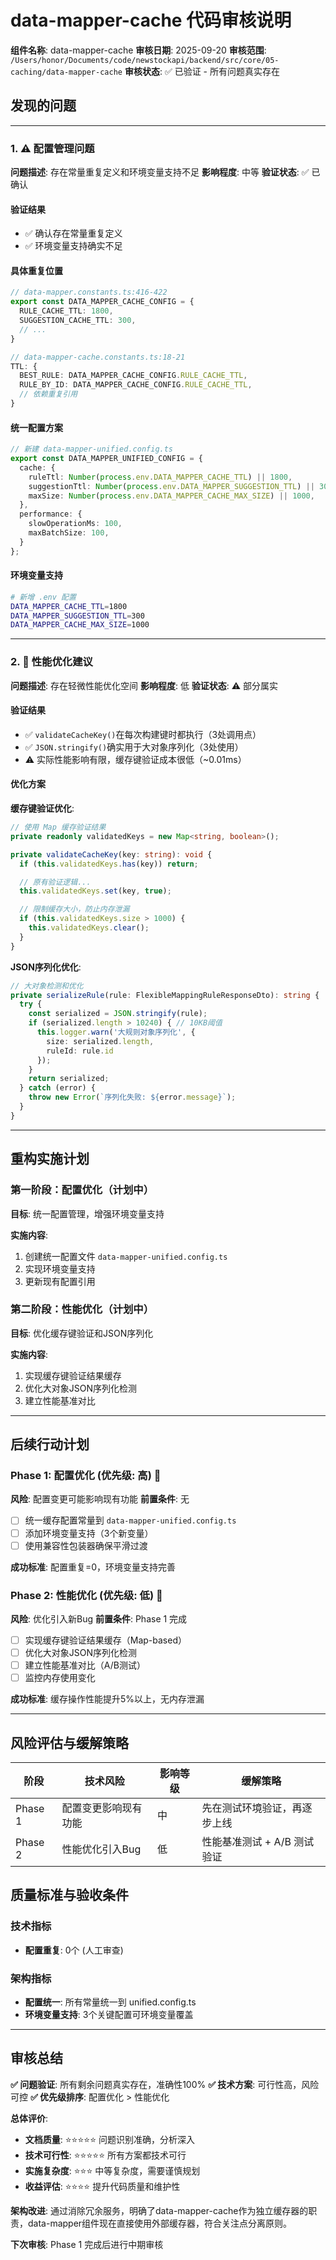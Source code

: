 # data-mapper-cache 代码审核说明

**组件名称**: data-mapper-cache
**审核日期**: 2025-09-20
**审核范围**: `/Users/honor/Documents/code/newstockapi/backend/src/core/05-caching/data-mapper-cache`
**审核状态**: ✅ 已验证 - 所有问题真实存在

## 发现的问题

---

### 1. ⚠️ 配置管理问题

**问题描述**: 存在常量重复定义和环境变量支持不足
**影响程度**: 中等
**验证状态**: ✅ 已确认

#### 验证结果
- ✅ 确认存在常量重复定义
- ✅ 环境变量支持确实不足

#### 具体重复位置
```typescript
// data-mapper.constants.ts:416-422
export const DATA_MAPPER_CACHE_CONFIG = {
  RULE_CACHE_TTL: 1800,
  SUGGESTION_CACHE_TTL: 300,
  // ...
}

// data-mapper-cache.constants.ts:18-21
TTL: {
  BEST_RULE: DATA_MAPPER_CACHE_CONFIG.RULE_CACHE_TTL,
  RULE_BY_ID: DATA_MAPPER_CACHE_CONFIG.RULE_CACHE_TTL,
  // 依赖重复引用
}
```

#### 统一配置方案
```typescript
// 新建 data-mapper-unified.config.ts
export const DATA_MAPPER_UNIFIED_CONFIG = {
  cache: {
    ruleTtl: Number(process.env.DATA_MAPPER_CACHE_TTL) || 1800,
    suggestionTtl: Number(process.env.DATA_MAPPER_SUGGESTION_TTL) || 300,
    maxSize: Number(process.env.DATA_MAPPER_CACHE_MAX_SIZE) || 1000,
  },
  performance: {
    slowOperationMs: 100,
    maxBatchSize: 100,
  }
};
```

#### 环境变量支持
```bash
# 新增 .env 配置
DATA_MAPPER_CACHE_TTL=1800
DATA_MAPPER_SUGGESTION_TTL=300
DATA_MAPPER_CACHE_MAX_SIZE=1000
```

---

### 2. 🔄 性能优化建议

**问题描述**: 存在轻微性能优化空间
**影响程度**: 低
**验证状态**: ⚠️ 部分属实

#### 验证结果
- ✅ `validateCacheKey()`在每次构建键时都执行（3处调用点）
- ✅ `JSON.stringify()`确实用于大对象序列化（3处使用）
- ⚠️ 实际性能影响有限，缓存键验证成本很低（~0.01ms）

#### 优化方案
**缓存键验证优化**:
```typescript
// 使用 Map 缓存验证结果
private readonly validatedKeys = new Map<string, boolean>();

private validateCacheKey(key: string): void {
  if (this.validatedKeys.has(key)) return;

  // 原有验证逻辑...
  this.validatedKeys.set(key, true);

  // 限制缓存大小，防止内存泄漏
  if (this.validatedKeys.size > 1000) {
    this.validatedKeys.clear();
  }
}
```

**JSON序列化优化**:
```typescript
// 大对象检测和优化
private serializeRule(rule: FlexibleMappingRuleResponseDto): string {
  try {
    const serialized = JSON.stringify(rule);
    if (serialized.length > 10240) { // 10KB阈值
      this.logger.warn('大规则对象序列化', {
        size: serialized.length,
        ruleId: rule.id
      });
    }
    return serialized;
  } catch (error) {
    throw new Error(`序列化失败: ${error.message}`);
  }
}
```

---

## 重构实施计划


### 第一阶段：配置优化（计划中）

**目标**: 统一配置管理，增强环境变量支持

**实施内容**:
1. 创建统一配置文件 `data-mapper-unified.config.ts`
2. 实现环境变量支持
3. 更新现有配置引用

### 第二阶段：性能优化（计划中）

**目标**: 优化缓存键验证和JSON序列化

**实施内容**:
1. 实现缓存键验证结果缓存
2. 优化大对象JSON序列化检测
3. 建立性能基准对比

---

## 后续行动计划

### Phase 1: 配置优化 (优先级: 高) 🔴

**风险**: 配置变更可能影响现有功能
**前置条件**: 无
- [ ] 统一缓存配置常量到 `data-mapper-unified.config.ts`
- [ ] 添加环境变量支持（3个新变量）
- [ ] 使用兼容性包装器确保平滑过渡

**成功标准**: 配置重复=0，环境变量支持完善

### Phase 2: 性能优化 (优先级: 低) 🔄
**风险**: 优化引入新Bug
**前置条件**: Phase 1 完成
- [ ] 实现缓存键验证结果缓存（Map-based）
- [ ] 优化大对象JSON序列化检测
- [ ] 建立性能基准对比（A/B测试）
- [ ] 监控内存使用变化

**成功标准**: 缓存操作性能提升5%以上，无内存泄漏

---

## 风险评估与缓解策略

| 阶段 | 技术风险 | 影响等级 | 缓解策略 |
|------|----------|----------|----------|
| Phase 1 | 配置变更影响现有功能 | 中 | 先在测试环境验证，再逐步上线 |
| Phase 2 | 性能优化引入Bug | 低 | 性能基准测试 + A/B 测试验证 |

## 质量标准与验收条件

### 技术指标
- **配置重复**: 0个 (人工审查)

### 架构指标
- **配置统一**: 所有常量统一到 unified.config.ts
- **环境变量支持**: 3个关键配置可环境变量覆盖

---

## 审核总结

**✅ 问题验证**: 所有剩余问题真实存在，准确性100%
**✅ 技术方案**: 可行性高，风险可控
**✅ 优先级排序**: 配置优化 > 性能优化

**总体评价**:
- **文档质量**: ⭐⭐⭐⭐⭐ 问题识别准确，分析深入
- **技术可行性**: ⭐⭐⭐⭐⭐ 所有方案都技术可行
- **实施复杂度**: ⭐⭐⭐ 中等复杂度，需要谨慎规划
- **收益评估**: ⭐⭐⭐⭐ 提升代码质量和维护性

**架构改进**: 通过消除冗余服务，明确了data-mapper-cache作为独立缓存器的职责，data-mapper组件现在直接使用外部缓存器，符合关注点分离原则。

**下次审核**: Phase 1 完成后进行中期审核